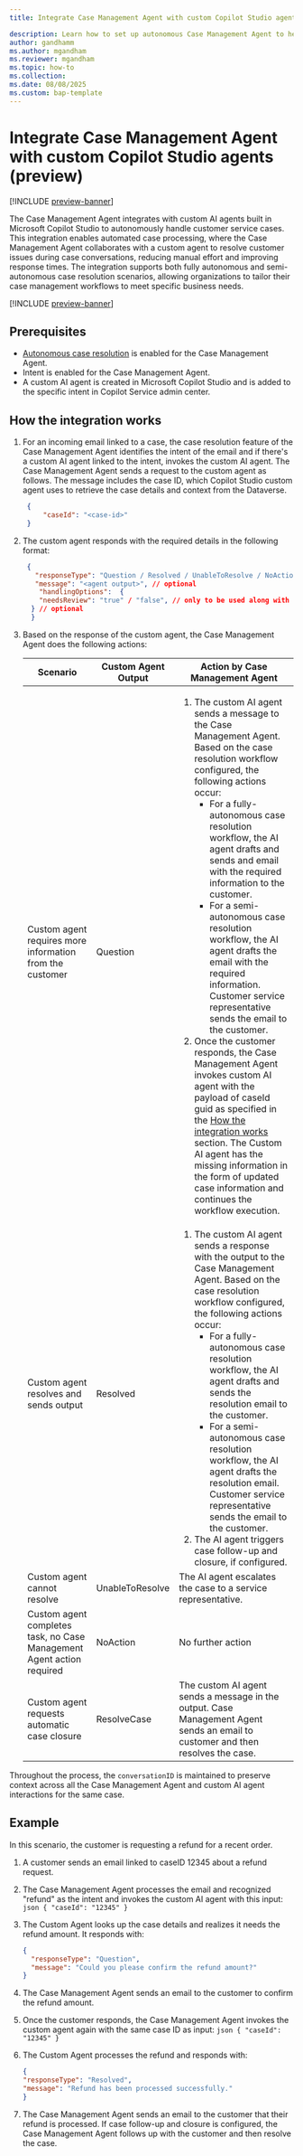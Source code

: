 ```yaml
---
title: Integrate Case Management Agent with custom Copilot Studio agents (preview)

description: Learn how to set up autonomous Case Management Agent to help customer support teams efficiently handle case management tasks.
author: gandhamm
ms.author: mgandham
ms.reviewer: mgandham
ms.topic: how-to 
ms.collection: 
ms.date: 08/08/2025
ms.custom: bap-template
---
```


# Integrate Case Management Agent with custom Copilot Studio agents (preview)

[!INCLUDE [preview-banner](~/../shared-content/shared/preview-includes/preview-banner.md)]

The Case Management Agent integrates with custom AI agents built in Microsoft Copilot Studio to autonomously handle customer service cases. This integration enables automated case processing, where the Case Management Agent collaborates with a custom agent to resolve customer issues during case conversations, reducing manual effort and improving response times. The integration supports both fully autonomous and semi-autonomous case resolution scenarios, allowing organizations to tailor their case management workflows to meet specific business needs.

[!INCLUDE [preview-banner](../../../shared-content/shared/preview-includes/production-ready-preview-dynamics365.md)]

## Prerequisites

- [Autonomous case resolution](../administer/configure-case-resolution-agent.md) is enabled for the Case Management Agent.
- Intent is enabled for the Case Management Agent.
- A custom AI agent is created in Microsoft Copilot Studio and is added to the specific intent in Copilot Service admin center.

## How the integration works

1. For an incoming email linked to a case, the case resolution feature of the Case Management Agent identifies the intent of the email and if there's a custom AI agent linked to the intent, invokes the custom AI agent. The Case Management Agent sends a request to the custom agent as follows. The message includes the case ID, which Copilot Studio custom agent uses to retrieve the case details and context from the Dataverse.

    ```json
     {
         "caseId": "<case-id>"
     } 
    ```
1. The custom agent responds with the required details in the following format:

    ```json
     {
       "responseType": "Question / Resolved / UnableToResolve / NoAction / ResolveCase",
       "message": "<agent output>", // optional
        "handlingOptions":  {
        "needsReview": "true" / "false", // only to be used along with customer interaction states - Question / Resolved
      } // optional
      }
     ```

1. Based on the response of the custom agent, the Case Management Agent does the following actions:

   | **Scenario**                                        | **Custom Agent Output** | **Action by Case Management Agent**       |
   | --------------------------------------------------- | ----------------------- | -------------------- |
   | Custom agent requires more information from the customer| Question            | <ol><li> The custom AI agent sends a message to the Case Management Agent. Based on the case resolution workflow configured, the following actions occur: <ul><li> For a fully-autonomous case resolution workflow, the AI agent drafts and sends and email with the required information to the customer.</li><li> For a semi-autonomous case resolution workflow, the AI agent drafts the email with the required information. Customer service representative sends the email to the customer.</li></ul></li><li>Once the customer responds, the Case Management Agent invokes custom AI agent with the payload of caseId guid as specified in the [How the integration works](#how-the-integration-works) section. The Custom AI agent has the missing information in the form of updated case information and continues the workflow execution.</li></ol>|
   | Custom agent resolves and sends output              | Resolved                | <ol><li> The custom AI agent sends a response with the output to the Case Management Agent. Based on the case resolution workflow configured, the following actions occur: <ul><li> For a fully-autonomous case resolution workflow, the AI agent drafts and sends the resolution email to the customer.</li><li> For a semi-autonomous case resolution workflow, the AI agent drafts the resolution email. Customer service representative sends the email to the customer.</li></ul></li><li>The AI agent triggers case follow-up and closure, if configured.</li></ol>|
   | Custom agent cannot resolve                         | UnableToResolve         | The AI agent escalates the case to a service representative.|
   | Custom agent completes task, no Case Management Agent action required | NoAction                | No further action    |
   | Custom agent requests automatic case closure        | ResolveCase             | The custom AI agent sends a message in the output. Case Management Agent sends an email to customer and then resolves the case.    |


Throughout the process, the `conversationID` is maintained to preserve context across all the Case Management Agent and custom AI agent interactions for the same case.

## Example

In this scenario, the customer is requesting a refund for a recent order. 

1. A customer sends an email linked to caseID 12345 about a refund request.
2. The Case Management Agent processes the email and recognized "refund" as the intent and invokes the custom AI agent with this input:
       ```json
        {
         "caseId": "12345"
        }
       ```
3. The Custom Agent looks up the case details and realizes it needs the refund amount. It responds with:

   ```json
   {
     "responseType": "Question",
     "message": "Could you please confirm the refund amount?"
   }
   ```
1. The Case Management Agent sends an email to the customer to confirm the refund amount.
1. Once the customer responds, the Case Management Agent invokes the custom agent again with the same case ID  as input:
       ```json
        {
         "caseId": "12345"
        }
       ```
1.  The Custom Agent processes the refund and responds with:
      ```json
      {
     "responseType": "Resolved",
     "message": "Refund has been processed successfully."
     }
    ```
1. The Case Management Agent sends an email to the customer that their refund is processed. If case follow-up and closure is configured, the Case Management Agent follows up with the customer and then resolve the case.